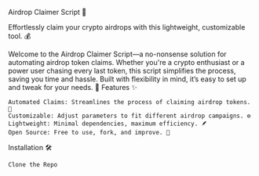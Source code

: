 Airdrop Claimer Script 🚀

Effortlessly claim your crypto airdrops with this lightweight, customizable tool. 💰

Welcome to the Airdrop Claimer Script—a no-nonsense solution for automating airdrop token claims. Whether you're a crypto enthusiast or a power user chasing every last token, this script simplifies the process, saving you time and hassle. Built with flexibility in mind, it’s easy to set up and tweak for your needs. 🌟
Features ✨

    Automated Claims: Streamlines the process of claiming airdrop tokens. 🤖
    Customizable: Adjust parameters to fit different airdrop campaigns. ⚙️
    Lightweight: Minimal dependencies, maximum efficiency. 🪶
    Open Source: Free to use, fork, and improve. 👐

Installation 🛠️

    Clone the Repo
